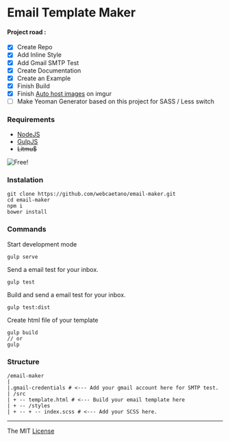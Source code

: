 # Email Template Maker 

#### Project road : 

- [x] Create Repo
- [x] Add Inline Style
- [x] Add Gmail SMTP Test
- [x] Create Documentation
- [x] Create an Example
- [x] Finish Build
- [x] Finish [Auto host images](https://github.com/webcaetano/gulp-image-autohost) on imgur
- [ ] Make Yeoman Generator based on this project for SASS / Less switch

### Requirements

- [NodeJS](https://nodejs.org)
- [GulpJS](https://github.com/gulpjs/gulp/blob/master/docs/getting-started.md)
- ~~Litmu$~~

![Free!](http://i.imgur.com/u25kDb5.jpg)

### Instalation

```
git clone https://github.com/webcaetano/email-maker.git
cd email-maker
npm i
bower install
```

### Commands 

Start development mode
```
gulp serve
```


Send a email test for your inbox.
```
gulp test
```


Build and send a email test for your inbox.
```
gulp test:dist
```

Create html file of your template 
```
gulp build
// or
gulp 
```

### Structure 

```
/email-maker
|
|.gmail-credentials # <--- Add your gmail account here for SMTP test.
| /src
| + -- template.html # <--- Build your email template here
| + -- /styles
| + -- + -- index.scss # <--- Add your SCSS here.
```


---------------------------------

The MIT [License](https://raw.githubusercontent.com/webcaetano/email-maker/master/LICENSE.md)

